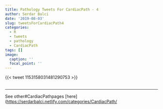 ```yaml
---
title: Pathology Tweets For CardiacPath - 4
author: Serdar Balci
date: '2019-08-03'
slug: tweetsForCardiacPath4
categories:
  - R
  - tweets
  - pathology
  - CardiacPath
tags: []
image:
  caption: ''
  focal_point: ''
---
```



{{< tweet 1153158031481290753 >}}
<br>
<br>
<hr>


See other#CardiacPathpages [here](https://serdarbalci.netlify.com/categories/CardiacPath/
